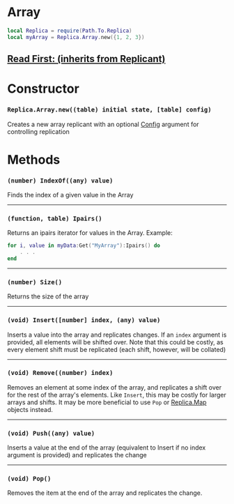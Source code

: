 # Array

```lua
local Replica = require(Path.To.Replica)
local myArray = Replica.Array.new({1, 2, 3})
```

## [Read First: (inherits from Replicant)](https://github.com/headjoe3/Replica/blob/master/docs/Replicant.md)

# Constructor
### `Replica.Array.new((table) initial state, [table] config)`

Creates a new array replicant with an optional [Config](https://github.com/headjoe3/Replica/blob/master/docs/Config.md) argument for controlling replication

# Methods

### `(number) IndexOf((any) value)`

Finds the index of a given value in the Array

----

### `(function, table) Ipairs()`

Returns an ipairs iterator for values in the Array. Example:
```lua
for i, value in myData:Get("MyArray"):Ipairs() do
    . . .
end
```

----

### `(number) Size()`

Returns the size of the array

----

### `(void) Insert([number] index, (any) value)`

Inserts a value into the array and replicates changes. If an `index` argument is provided, all elements will be shifted over. Note that this could be costly, as every element shift must be replicated (each shift, however, will be collated)

----

### `(void) Remove((number) index)`

Removes an element at some index of the array, and replicates a shift over for the rest of the array's elements. Like `Insert`, this may be costly for larger arrays and shifts. It may be more beneficial to use `Pop` or [Replica.Map](https://github.com/headjoe3/Replica/blob/master/docs/Map.md) objects instead.

----

### `(void) Push((any) value)`

Inserts a value at the end of the array (equivalent to Insert if no index argument is provided) and replicates the change

----

### `(void) Pop()`

Removes the item at the end of the array and replicates the change.
